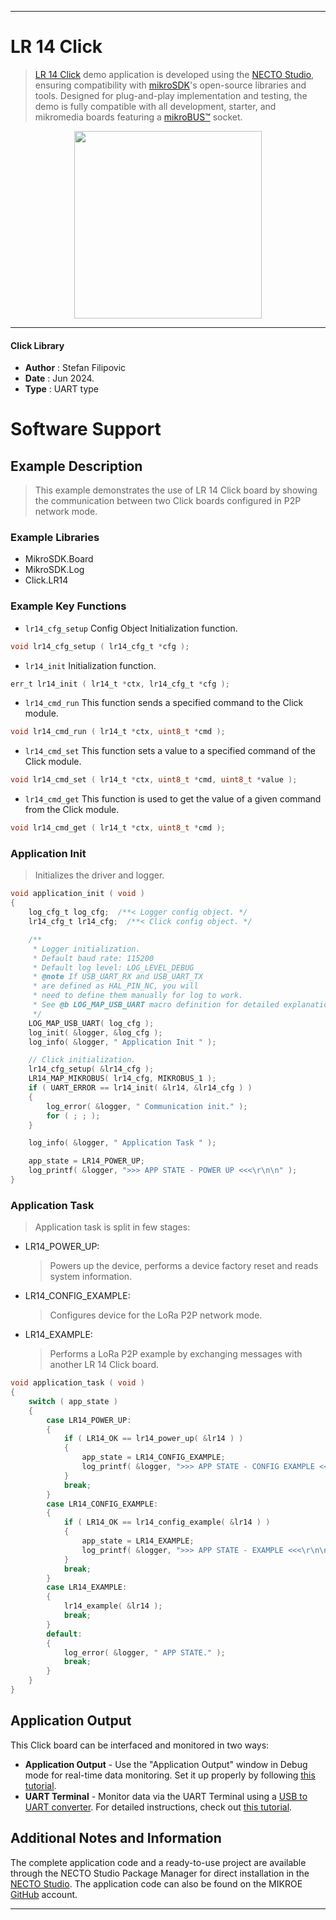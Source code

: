 
---
# LR 14 Click

> [LR 14 Click](https://www.mikroe.com/?pid_product=MIKROE-6303) demo application is developed using
the [NECTO Studio](https://www.mikroe.com/necto), ensuring compatibility with [mikroSDK](https://www.mikroe.com/mikrosdk)'s
open-source libraries and tools. Designed for plug-and-play implementation and testing, the demo is fully compatible with
all development, starter, and mikromedia boards featuring a [mikroBUS&trade;](https://www.mikroe.com/mikrobus) socket.

<p align="center">
  <img src="https://www.mikroe.com/?pid_product=MIKROE-6303&image=1" height=300px>
</p>

---

#### Click Library

- **Author**        : Stefan Filipovic
- **Date**          : Jun 2024.
- **Type**          : UART type

# Software Support

## Example Description

> This example demonstrates the use of LR 14 Click board by showing the communication between two Click boards configured in P2P network mode.

### Example Libraries

- MikroSDK.Board
- MikroSDK.Log
- Click.LR14

### Example Key Functions

- `lr14_cfg_setup` Config Object Initialization function.
```c
void lr14_cfg_setup ( lr14_cfg_t *cfg );
```

- `lr14_init` Initialization function.
```c
err_t lr14_init ( lr14_t *ctx, lr14_cfg_t *cfg );
```

- `lr14_cmd_run` This function sends a specified command to the Click module.
```c
void lr14_cmd_run ( lr14_t *ctx, uint8_t *cmd );
```

- `lr14_cmd_set` This function sets a value to a specified command of the Click module.
```c
void lr14_cmd_set ( lr14_t *ctx, uint8_t *cmd, uint8_t *value );
```

- `lr14_cmd_get` This function is used to get the value of a given command from the Click module.
```c
void lr14_cmd_get ( lr14_t *ctx, uint8_t *cmd );
```

### Application Init

> Initializes the driver and logger.

```c
void application_init ( void )
{
    log_cfg_t log_cfg;  /**< Logger config object. */
    lr14_cfg_t lr14_cfg;  /**< Click config object. */

    /** 
     * Logger initialization.
     * Default baud rate: 115200
     * Default log level: LOG_LEVEL_DEBUG
     * @note If USB_UART_RX and USB_UART_TX 
     * are defined as HAL_PIN_NC, you will 
     * need to define them manually for log to work. 
     * See @b LOG_MAP_USB_UART macro definition for detailed explanation.
     */
    LOG_MAP_USB_UART( log_cfg );
    log_init( &logger, &log_cfg );
    log_info( &logger, " Application Init " );

    // Click initialization.
    lr14_cfg_setup( &lr14_cfg );
    LR14_MAP_MIKROBUS( lr14_cfg, MIKROBUS_1 );
    if ( UART_ERROR == lr14_init( &lr14, &lr14_cfg ) ) 
    {
        log_error( &logger, " Communication init." );
        for ( ; ; );
    }

    log_info( &logger, " Application Task " );

    app_state = LR14_POWER_UP;
    log_printf( &logger, ">>> APP STATE - POWER UP <<<\r\n\n" );
}
```

### Application Task

> Application task is split in few stages:
 - LR14_POWER_UP: 
   > Powers up the device, performs a device factory reset and reads system information.
 - LR14_CONFIG_EXAMPLE: 
   > Configures device for the LoRa P2P network mode.
 - LR14_EXAMPLE:
   > Performs a LoRa P2P example by exchanging messages with another LR 14 Click board.

```c
void application_task ( void )
{
    switch ( app_state )
    {
        case LR14_POWER_UP:
        {
            if ( LR14_OK == lr14_power_up( &lr14 ) )
            {
                app_state = LR14_CONFIG_EXAMPLE;
                log_printf( &logger, ">>> APP STATE - CONFIG EXAMPLE <<<\r\n\n" );
            }
            break;
        }
        case LR14_CONFIG_EXAMPLE:
        {
            if ( LR14_OK == lr14_config_example( &lr14 ) )
            {
                app_state = LR14_EXAMPLE;
                log_printf( &logger, ">>> APP STATE - EXAMPLE <<<\r\n\n" );
            }
            break;
        }
        case LR14_EXAMPLE:
        {
            lr14_example( &lr14 );
            break;
        }
        default:
        {
            log_error( &logger, " APP STATE." );
            break;
        }
    }
}
```

## Application Output

This Click board can be interfaced and monitored in two ways:
- **Application Output** - Use the "Application Output" window in Debug mode for real-time data monitoring.
Set it up properly by following [this tutorial](https://www.youtube.com/watch?v=ta5yyk1Woy4).
- **UART Terminal** - Monitor data via the UART Terminal using
a [USB to UART converter](https://www.mikroe.com/click/interface/usb?interface*=uart,uart). For detailed instructions,
check out [this tutorial](https://help.mikroe.com/necto/v2/Getting%20Started/Tools/UARTTerminalTool).

## Additional Notes and Information

The complete application code and a ready-to-use project are available through the NECTO Studio Package Manager for 
direct installation in the [NECTO Studio](https://www.mikroe.com/necto). The application code can also be found on
the MIKROE [GitHub](https://github.com/MikroElektronika/mikrosdk_click_v2) account.

---
